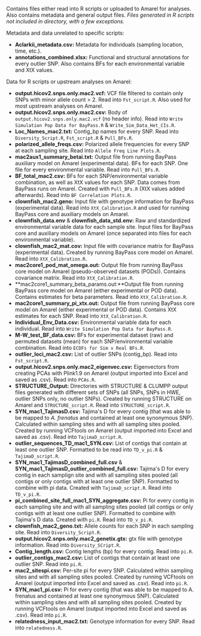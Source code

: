 Contains files either read into R scripts or uploaded to Amarel for analyses. Also contains metadata and general output files. *Files generated in R scripts not included in directory, with a few exceptions.*

Metadata and data unrelated to specific scripts:
 * **Aclarkii_metadata.csv:** Metadata for individuals (sampling location, time, etc.).
 * **annotations_combined.xlsx:** Functional and structural annotations for every outlier SNP. Also contains BFs for each environmental variable and XtX values.

Data for R scripts or upstream analyses on Amarel:
* **output.hicov2.snps.only.mac2.vcf:** VCF file filtered to contain only SNPs with minor allele count > 2. Read into `Fst_script.R`. Also used for most upstream analyses on Amarel.
* **output.hicov2.snps.only.mac2.csv:** Body of `output.hicov2.snps.only.mac2.vcf` (no header info). Read into `Write Simulation Pop Data for BayPass.R` & `Write_Sim_Data_Het_CIs.R`.
* **Loc_Names_mac2.txt:** Contig_bp names for every SNP. Read into `Diversity_Script.R`, `Fst_script.R` & `Pull_BFs.R`.
* **polarized_allele_freqs.csv:** Polarized allele frequencies for every SNP at each sampling site. Read into `Allele Freq Line Plots.R`.
* **mac2aux1_summary_betai.txt:** Output file from running BayPass auxiliary model on Amarel (experimental data). BFs for each SNP. One file for every environmental variable. Read into `Pull_BFs.R`.
* **BF_total_mac2.csv:** BFs for each SNP/environmental variable combination, as well as XtX values for each SNP. Data comes from BayPass runs on Amarel. Created with `Pull_BFs.R` (XtX values added afterwards). Read into `BF Correlation Plots.R`.
* **clownfish_mac2.geno:** Input file with genotype information for BayPass (experimental data). Read into `XtX_Calibration.R` and used for running BayPass core and auxiliary models on Amarel.
* **clownfish_data.env** & **clownfish_data_std.env:** Raw and standardized environmental variable data for each sample site. Input files for BayPass core and auxiliary models on Amarel (once separated into files for each environmental variable).
* **clownfish_mac2_mat.cov:** Input file with covariance matrix for BayPass (experimental data). Created by running BayPass core model on Amarel. Read into `XtX_Calibration.R`.
* **mac2core1_pod_mat_omega.out:** Output file from running BayPass core model on Amarel (pseudo-observed datasets (PODs)). Contains covariance matrix. Read into `XtX_Calibration.R`.
* **mac2core1_summary_beta_params.out:**Output file from running BayPass core model on Amarel (either experimental or POD data). Contains estimates for beta parameters. Read into `XtX_Calibration.R`.
* **mac2core1_summary_pi_xtx.out:** Output file from running BayPass core model on Amarel (either experimental or POD data). Contains XtX estimates for each SNP. Read into `XtX_Calibration.R`.
* **Individual_Env_Data.csv:** Environmental variable data for each individual. Read into `Write Simulation Pop Data for BayPass.R`.
* **M-W_test_BF_data.csv:** BFs for experimental dataset (raw) and permuted datasets (mean) for each SNP/environmental variable combination. Read into `ECDFs for Sim v Real BFs.R`.
* **outlier_loci_mac2.csv:** List of outlier SNPs (contig_bp). Read into `Fst_script.R`.
* **output.hicov2.snps.only.mac2_eigenvec.csv:** Eigenvectors from creating PCAs with Plink1.9 on Amarel (output imported into Excel and saved as .csv). Read into `PCAs.R`.
* **STRUCTURE_Output:** Directories with STRUCTURE & CLUMPP output files generated with different sets of SNPs (all SNPs, SNPs in HWE, outlier SNPs only, no outlier SNPs). Created by running STRUCTURE on Amarel and `STRUCTURE_script.R`. Read into `STRUCTURE_script.R`.
* **SYN_mac1_TajimasD.csv:** Tajima's D for every contig (that was able to be mapped to *A. frenatus* and contained at least one synonymous SNP). Calculated within sampling sites and with all sampling sites pooled. Created by running VCFtools on Amarel (output imported into Excel and saved as .csv). Read into `TajimaD_script.R`.
* **outlier_sequences_TD_mac1_SYN.csv:** List of contigs that contain at least one outlier SNP. Formatted to be read into `TD_v_pi.R` & `TajimaD_script.R`.
* **SYN_mac1_TajimasD_combined_full.csv** & **SYN_mac1_TajimasD_outlier_combined_full.csv:** Tajima's D for every contig in each samplign site and with all sampling sites pooled (all contigs or only contigs with at least one outlier SNP). Formatted to combine with pi data. Created with `TajimaD_script.R`. Read into `TD_v_pi.R`.
* **pi_combined_site_full_mac1_SYN_aggregate.csv:** Pi for every contig in each sampling site and with all sampling sites pooled (all contigs or only contigs with at least one outlier SNP). Formatted to combine with Tajima's D data. Created with `pi.R`. Read into `TD_v_pi.R`.
* **clownfish_mac2_geno.txt:** Allele counts for each SNP in each sampling site. Read into `Diversity_Script.R`.
* **output.hicov2.snps.only.mac2_genetix.gtx:** gtx file with genotype information. Read into `Diversity_SCript.R`.
* **Contig_length.csv:** Contig lengths (bp) for every contig. Read into `pi.R`.
* **outlier_contigs_mac2.csv:** List of contigs that contain at least one outlier SNP. Read into `pi.R`.
* **mac2_sitespi.csv:** Per-site pi for every SNP. Calculated within sampling sites and with all sampling sites pooled. Created by running VCFtools on Amarel (output imported into Excel and saved as .csv). Read into `pi.R`.
* **SYN_mac1_pi.csv:** Pi for every contig (that was able to be mapped to A. frenatus and contained at least one synonymous SNP). Calculated within sampling sites and with all sampling sites pooled. Created by running VCFtools on Amarel (output imported into Excel and saved as .csv). Read into `pi.R`.
* **relatedness_input_mac2.txt:** Genotype information for every SNP. Read into `relatedness.R`.
